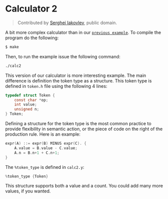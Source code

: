 # Calculator 2

> Contributed by [Serghei Iakovlev], public domain.

A bit more complex calculator than in our [`previous example`](../calc/). To compile the program do the following:

```sh
$ make
```

Then, to run the example issue the following command:

```sh
./calc2
```


This version of our calculator is more interesting example. The main difference is definition the token type as a structure. This token type is defined in `token.h` file using the following 4 lines:

``` c
typedef struct Token {
	const char *op;
	int value;
	unsigned n;
} Token;
```

Defining a structure for the token type is the most common practice to provide flexibility in semantic action, or the piece of code on the right of the production rule. Here is an example:

``` c
expr(A) ::= expr(B) MINUS expr(C). {
	A.value = B.value - C.value;
	A.n = B.n+1 + C.n+1;
}
```

The `%token_type` is defined in `calc2.y`:

``` c
%token_type {Token}
```

This structure supports both a value and a count.  You could add many more values, if you wanted.


<!-----------------------------------------------------------------------------
                               REFERENCE LINKS
------------------------------------------------------------------------------>

[Serghei Iakovlev]: https://github.com/sergeyklay "View Serghei Iakovlev's GitHub profile"

